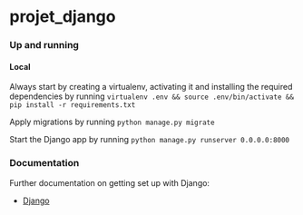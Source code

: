 # projet_django

### Up and running

#### Local

Always start by creating a virtualenv, activating it and installing the required dependencies by running `virtualenv .env && source .env/bin/activate && pip install -r requirements.txt`

Apply migrations by running `python manage.py migrate`

Start the Django app by running `python manage.py runserver 0.0.0.0:8000`


### Documentation
Further documentation on getting set up with Django:

* [Django](https://www.djangoproject.com)
